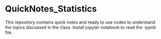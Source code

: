 # QuickNotes_Statistics
This repository contains quick notes and ready to use codes to understand the topics discussed in the class.
Install jupyter notebook to read the .iypnb file.
